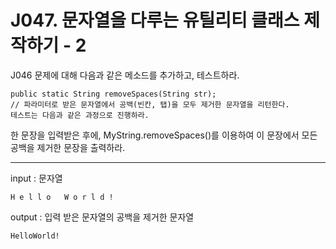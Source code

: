 # J047. 문자열을 다루는 유틸리티 클래스 제작하기 - 2
J046 문제에 대해 다음과 같은 메소드를 추가하고, 테스트하라.

```
public static String removeSpaces(String str);
// 파라미터로 받은 문자열에서 공백(빈칸, 탭)을 모두 제거한 문자열을 리턴한다.
테스트는 다음과 같은 과정으로 진행하라.
```

한 문장을 입력받은 후에, MyString.removeSpaces()를 이용하여 이 문장에서 모든 공백을 제거한 문장을 출력하라.

---

input : 문자열
```
H e l l o   W o r l d !
```
output : 입력 받은 문자열의 공백을 제거한 문자열
```
HelloWorld!
```